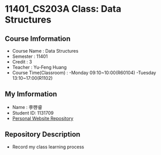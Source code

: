 # 11401_CS203A Class: Data Structures
## Course Imformation
- Course Name : Data Structures
- Semester : 11401
- Credit : 3
- Teacher : Yu-Feng Huang
- Course Time(Classroom) :
  -Monday 09:10~10:00(R60104)
  -Tuesday 13:10~17:00(R1102)
## My Imformation
- Name : 李啓睿
- Student ID: 1131709
- [Personal Website Repository](https://chijuilee.github.io/)
## Repository Description
- Record my class learning process
